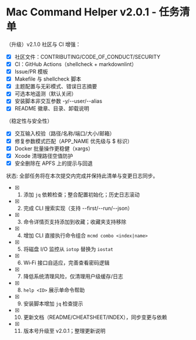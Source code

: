 # Mac Command Helper v2.0.1 - 任务清单
（升级）v2.1.0 社区与 CI 增强：

- [x] 社区文件：CONTRIBUTING/CODE_OF_CONDUCT/SECURITY
- [x] CI：GitHub Actions（shellcheck + markdownlint）
- [x] Issue/PR 模板
- [x] Makefile 与 shellcheck 脚本
- [x] 主题配置与无彩模式、错误日志摘要
- [x] 可选本地遥测（默认关闭）
- [x] 安装脚本非交互参数 -y/--user/--alias
- [x] README 徽章、目录、卸载说明

（稳定性与安全性）
- [x] 交互输入校验（路径/名称/端口/大小/邮箱）
- [x] 修复参数模式匹配（APP_NAME 优先级与 $ 标识）
- [x] Docker 批量操作更稳健（xargs）
- [x] Xcode 清理路径空值防护
- [x] 安全删除在 APFS 上的提示与回退

状态: 全部任务将在本次提交内完成并保持此清单与变更日志同步。

- [x] 1. 添加 `jq` 依赖检查；整合配置初始化；历史日志滚动
- [x] 2. 完成 CLI 搜索实现（支持 --first/--run/--json）
- [x] 3. 命令详情页支持添加到收藏；收藏夹支持移除
- [x] 4. 增加 CLI 直接执行命令组合 `mcmd combo <index|name>`
- [x] 5. 将磁盘 I/O 监控从 `iotop` 替换为 `iostat`
- [x] 6. Wi‑Fi 接口自适应，完善查看密码逻辑
- [x] 7. 降低系统清理风险，仅清理用户级缓存/日志
- [x] 8. `help <ID>` 展示单命令帮助
- [x] 9. 安装脚本增加 `jq` 检查提示
- [x] 10. 更新文档（README/CHEATSHEET/INDEX），同步变更与依赖
- [x] 11. 版本号升级至 v2.0.1；整理更新说明

